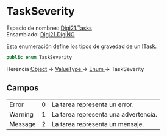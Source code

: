 # TaskSeverity

Espacio de nombres: [Digi21.Tasks](./)  
Ensamblado: [Digi21.DigiNG](../)

Esta enumeración define los tipos de gravedad de un [ITask](itask/).

```csharp
public enum TaskSeverity
```

Herencia [Object](https://docs.microsoft.com/en-us/dotnet/api/system.object?view=net-5.0) → [ValueType ](https://docs.microsoft.com/en-us/dotnet/api/system.valuetype?view=net-5.0)→ [Enum ](https://docs.microsoft.com/en-us/dotnet/api/system.enum?view=net-5.0)→ TaskSeverity

## Campos

|  |  |  |
| :--- | :--- | :--- |
| Error | 0 | La tarea representa un error. |
| Warning | 1 | La tarea representa una advertencia. |
| Message | 2 | La tarea representa un mensaje. |

## 

